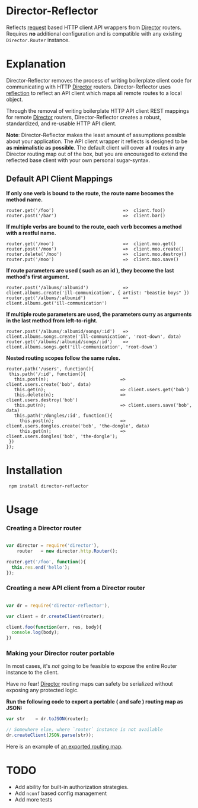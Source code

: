 # Director-Reflector

Reflects [request](https://github.com/mikeal/request) based HTTP client API wrappers from [Director](http://github.com/flatiron/director) routers. Requires **no** additional configuration and is compatible with any existing `Director.Router` instance.

# Explanation

Director-Reflector removes the process of writing boilerplate client code for communicating with HTTP [Director](http://github.com/flatiron/director) routers. Director-Reflector uses <a href="http://en.wikipedia.org/wiki/Reflection_(computer_programming)">reflection</a> to reflect an API client which maps all remote routes to a local object.

Through the removal of writing boilerplate HTTP API client REST mappings for remote [Director](http://github.com/flatiron/director) routers, Director-Reflector creates a robust, standardized, and re-usable HTTP API client.

**Note**: Director-Reflector makes the least amount of assumptions possible about your application. The API client wrapper it reflects is designed to be **as minimalistic as possible**. The default client will cover **all** routes in any Director routing map out of the box, but you are encouraged to extend the reflected base client with your own personal sugar-syntax. 


## Default API Client Mappings

**If only one verb is bound to the route, the route name becomes the method name.**

```
router.get('/foo')                          =>  client.foo()
router.post('/bar')                         =>  client.bar()
```

**If multiple verbs are bound to the route, each verb becomes a method with a restful name.**

```
router.get('/moo')                          =>  client.moo.get()
router.post('/moo')                         =>  client.moo.create()
router.delete('/moo')                       =>  client.moo.destroy()
router.put('/moo')                          =>  client.moo.save()
```

**If route parameters are used ( such as an id ), they become the last method's first argument.**

```
router.post('/albums/:albumid')             =>  client.albums.create('ill-communication', { artist: "beastie boys" })
router.get('/albums/:albumid')              =>  client.albums.get('ill-communication')
```

**If multiple route parameters are used, the parameters curry as arguments in the last method from left-to-right.**

```
router.post('/albums/:albumid/songs/:id')   =>  client.albums.songs.create('ill-communication', 'root-down', data)
router.get('/albums/:albumid/songs/:id')    =>  client.albums.songs.get('ill-communication', 'root-down')
```

**Nested routing scopes follow the same rules.**

```
router.path('/users', function(){             
 this.path('/:id', function(){               
   this.post(n);                           => client.users.create('bob', data)
   this.get(n);                            => client.users.get('bob')
   this.delete(n);                         => client.users.destroy('bob')
   this.put(n);                            => client.users.save('bob', data)
   this.path('/dongles/:id', function(){
     this.post(n);                         => client.users.dongles.create('bob', 'the-dongle', data)
     this.get(n);                          => client.users.dongles('bob', 'the-dongle');
 })
});
```

# Installation

     npm install director-reflector

# Usage

### Creating a Director router

```js

var director = require('director'),
    router   = new director.http.Router();

router.get('/foo', function(){
  this.res.end('hello');
});

```
### Creating a new API client from a Director router


```js

var dr = require('director-reflector'),

var client = dr.createClient(router);

client.foo(function(err, res, body){
  console.log(body);
})
```

### Making your Director router portable

In most cases, it's *not* going to be feasible to expose the entire Router instance to the client.

Have no fear! [Director](http://github.com/flatiron/director) routing maps can safety be serialized without exposing any protected logic.

**Run the following code to export a portable ( and safe ) routing map as JSON:**

```js
var str    = dr.toJSON(router);

// Somewhere else, where `router` instance is not available
dr.createClient(JSON.parse(str));

```

Here is an example of [an exported routing map](https://github.com/flatiron/director-reflector/blob/master/examples/exported-router.json).

# TODO

 - Add ability for built-in authorization strategies. 
 - Add `nconf` based config management
 - Add more tests
